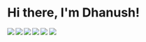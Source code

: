 # Hi there, I'm Dhanush!
<img  src="https://github-readme-stats.vercel.app/api?username=DhanushGN&show_icons=true&theme=radical"/>
<img src="https://github-readme-stats.vercel.app/api/top-langs/?username=DhanushGN&layout=compact"/>
<img align="left" src="https://img.shields.io/badge/python-3670A0?style=for-the-badge&logo=python&logoColor=ffdd54"/>
<img align="left" src="https://img.shields.io/badge/html5-%23E34F26.svg?style=for-the-badge&logo=html5&logoColor=white"/>
<img align="left"  src="https://img.shields.io/badge/css3-%231572B6.svg?style=for-the-badge&logo=css3&logoColor=white"/>
<img align="left"  src="https://img.shields.io/badge/mysql-%2300f.svg?style=for-the-badge&logo=mysql&logoColor=white"/>


